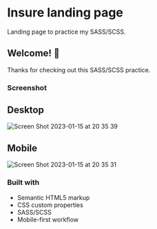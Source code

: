 # Insure landing page

Landing page to practice my SASS/SCSS.

## Welcome! 👋

Thanks for checking out this SASS/SCSS practice.

### Screenshot

## Desktop

![Screen Shot 2023-01-15 at 20 35 39](https://user-images.githubusercontent.com/25332391/212583224-c9c1f78e-b483-4789-bb74-edf34f9aeae9.png)

## Mobile

![Screen Shot 2023-01-15 at 20 35 31](https://user-images.githubusercontent.com/25332391/212583231-03b70d87-4b85-4bff-af76-e62b7368a3b7.png)


### Built with

- Semantic HTML5 markup
- CSS custom properties
- SASS/SCSS
- Mobile-first workflow
